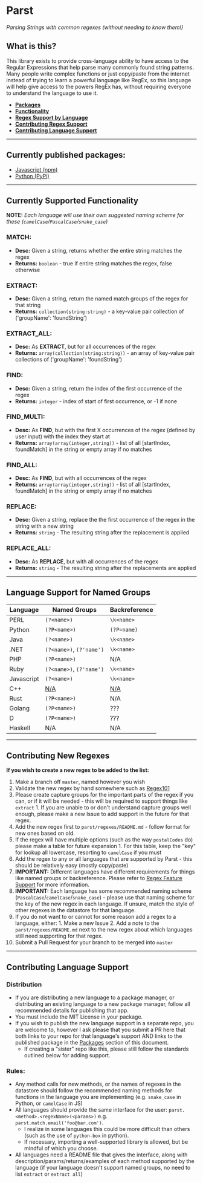 # Parst
_Parsing Strings with common regexes (without needing to know them!)_

## What is this?
This library exists to provide cross-language ability to have access to the Regular Expressions that help
parse many commonly found string patterns.  Many people write complex functions or just copy/paste from the internet
instead of trying to learn a powerful language like RegEx, so this language will help give access to the powers
RegEx has, without requiring everyone to understand the language to use it.

- **[Packages](#packages)**
- **[Functionality](#functionality)**
- **[Regex Support by Language](#feature-support)**
- **[Contributing Regex Support](#add-regex)**
- **[Contributing Language Support](#add-language)**

---

<a id="packages"></a>
## Currently published packages:
* [Javascript (npm)](https://www.npmjs.com/package/parst)
* [Python (PyPi)](https://pypi.org/project/parst)

---

<a id="functionality"></a>
## Currently Supported Functionality
**NOTE:** _Each language will use their own suggested naming scheme for these (`camelCase`/`PascalCase`/`snake_case`)_

### MATCH:
* **Desc:** Given a string, returns whether the entire string matches the regex
* **Returns:** `boolean` - true if entire string matches the regex, false otherwise

### EXTRACT:
* **Desc:** Given a string, return the named match groups of the regex for that string
* **Returns:** `collection(string:string)` - a  key-value pair collection of ('groupName': 'foundString')

### EXTRACT_ALL:
* **Desc:** As **EXTRACT**, but for all occurrences of the regex
* **Returns:** `array(collection(string:string))` - an array of key-value pair collections of ('groupName': 'foundString')

### FIND:
* **Desc:** Given a string, return the index of the first occurrence of the regex
* **Returns:** `integer` - index of start of first occurrence, or -1 if none

### FIND_MULTI:
* **Desc:** As **FIND**, but with the first X occurrences of the regex (defined by user input) with the index they start at
* **Returns:** `array(array(integer,string))` - list of all [startIndex, foundMatch] in the string or empty array if no matches

### FIND_ALL:
* **Desc:** As **FIND**, but with all occurrences of the regex
* **Returns:** `array(array(integer,string))` - list of all [startIndex, foundMatch] in the string or empty array if no matches

### REPLACE:
* **Desc:** Given a string, replace the the first occurrence of the regex in the string with a new string
* **Returns:** `string` - The resulting string after the replacement is applied

### REPLACE_ALL:
* **Desc:** As **REPLACE**, but with all occurrences of the regex
* **Returns:** `string` - The resulting string after the replacements are applied

---

<a id="feature-support"></a>
## Language Support for Named Groups

|  Language  |       Named Groups       | Backreference |
|------------|--------------------------|---------------|
| PERL       | `(?<name>)`              | `\k<name>`    |
| Python     | `(?P<name>)`             | `(?P=name)`   |
| Java       | `(?<name>)`              | `\k<name>`    |
| .NET       | `(?<name>)`, `(?'name')` | `\k<name>`    |
| PHP        | `(?P<name>)`             | N/A           |
| Ruby       | `(?<name>)`, `(?'name')` | `\k<name>`    |
| Javascript | `(?<name>)`              | `\k<name>`    |
| C++        | [N/A](https://github.com/tc39/proposal-regexp-named-groups)                     | [N/A](https://github.com/tc39/proposal-regexp-named-groups)           |
| Rust       | `(?P<name>)`             | N/A           |
| Golang     | `(?P<name>)`             | ???           |
| D          | `(?P<name>)`             | ???           |
| Haskell    | N/A                      | N/A           |

---

<a id="add-regex"></a>
## Contributing New Regexes

**If you wish to create a new regex to be added to the list:**
1. Make a branch off `master`, named however you wish
2. Validate the new regex by hand somewhere such as [Regex101](https://www.regex101.com)
  1. Please create capture groups for the important parts of the regex if you can, or if it will be needed - this will be required to support things like `extract`
    1. If you are unable to or don't understand capture groups well enough, please make a new Issue to add support in the future for that regex.
3. Add the new regex first to `parst/regexes/README.md` - follow format for new ones based on old.
  1. If the regex will have multiple options (such as the way `postalCodes` do) please make a table for future expansion
    1. For this table, keep the "key" for lookup all lowercase, resorting to `camelCase` if you must
4. Add the regex to any or all languages that are supported by Parst - this should be relatively easy (mostly copy/paste)
  1. **IMPORTANT:**  Different languages have different requirements for things like named groups or backreference.  Please refer to [Regex Feature Support](#feature-support) for more information.
  2. **IMPORTANT:**  Each language has some recommended naming scheme (`PascalCase`/`camelCase`/`snake_case`) - please use that naming scheme for the key of the new regex in each language.  If unsure, match the style of other regexes in the datastore for that language.
  3. If you do not want to or cannot for some reason add a regex to a language, either:
    1. Make a new Issue
    2. Add a note to the `parst/regexes/README.md` next to the new regex about which languages still need supporting for that regex.
5. Submit a Pull Request for your branch to be merged into `master`

---

<a id="add-language"></a>
## Contributing Language Support

### Distribution
- If you are distributing a new language to a package manager, or distributing an existing language to a new package manager, follow all recommended details for publishing that app.  
- You must include the MIT License in your package.
- If you wish to publish the new language support in a separate repo, you are welcome to, however I ask please that you submit a PR here that both links to your repo for that language's support AND links to the published package in the [Packages](#packages) section of this document.
  - If creating a "sister" repo like this, please still follow the standards outlined below for adding support.

### Rules:
- Any method calls for new methods, or the names of regexes in the datastore should follow the recommended naming methods for functions in the language you are implementing (e.g. `snake_case` in Python, or `camelCase` in JS)
- All languages should provide the same interface for the user:  `parst.<method>.<regexName>(<params>)` e.g. `parst.match.email('foo@bar.com')`.
  - I realize in some languages this could be more difficult than others (such as the use of `python-box` in python).
  - If necessary, importing a well-supported library is allowed, but be mindful of which you choose.
- All languages need a README file that gives the interface, along with description/params/returns/examples of each method supported by the language (if your language doesn't support named groups, no need to list `extract` or `extract all`)
